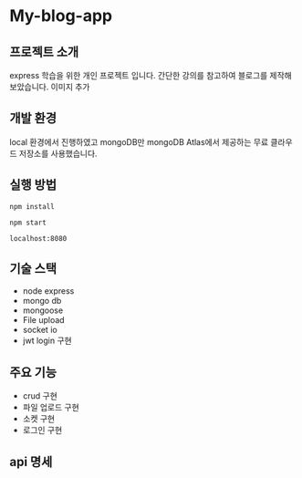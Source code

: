 # My-blog-app

## 프로젝트 소개
express 학습을 위한 개인 프로젝트 입니다. 간단한 강의를 참고하여 블로그를 제작해보았습니다.
이미지 추가

## 개발 환경
local 환경에서 진행하였고
mongoDB만 mongoDB Atlas에서 제공하는 무료 클라우드 저장소를 사용했습니다.

## 실행 방법
```
npm install
```
```
npm start
```
```
localhost:8080
```
## 기술 스택
* node express
* mongo db
* mongoose
* File upload
* socket io
* jwt login 구현
  
## 주요 기능
* crud 구현
* 파일 업로드 구현
* 소켓 구현
* 로그인 구현
  
## api 명세

